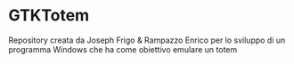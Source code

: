 # GTKTotem
Repository creata da Joseph Frigo &amp; Rampazzo Enrico per lo sviluppo di un programma Windows che ha come obiettivo emulare un totem
